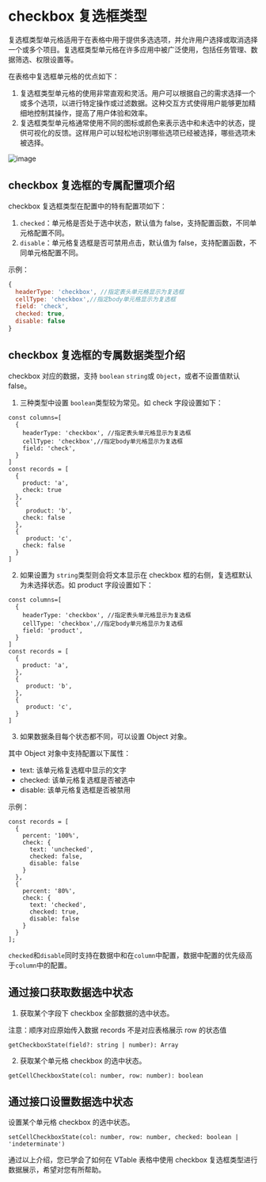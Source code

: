 # checkbox 复选框类型

复选框类型单元格适用于在表格中用于提供多选选项，并允许用户选择或取消选择一个或多个项目。复选框类型单元格在许多应用中被广泛使用，包括任务管理、数据筛选、权限设置等。

在表格中复选框单元格的优点如下：

1. 复选框类型单元格的使用非常直观和灵活。用户可以根据自己的需求选择一个或多个选项，以进行特定操作或过滤数据。这种交互方式使得用户能够更加精细地控制其操作，提高了用户体验和效率。
2. 复选框类型单元格通常使用不同的图标或颜色来表示选中和未选中的状态，提供可视化的反馈。这样用户可以轻松地识别哪些选项已经被选择，哪些选项未被选择。

![image](https://lf9-dp-fe-cms-tos.byteorg.com/obj/bit-cloud/VTable/guide/checkbox.png)

## checkbox 复选框的专属配置项介绍

checkbox 复选框类型在配置中的特有配置项如下：

1. `checked`：单元格是否处于选中状态，默认值为 false，支持配置函数，不同单元格配置不同。
2. `disable`：单元格复选框是否可禁用点击，默认值为 false，支持配置函数，不同单元格配置不同。

示例：

```javascript
{
  headerType: 'checkbox', //指定表头单元格显示为复选框
  cellType: 'checkbox',//指定body单元格显示为复选框
  field: 'check',
  checked: true,
  disable: false
}
```

## checkbox 复选框的专属数据类型介绍

checkbox 对应的数据，支持 `boolean` `string`或 `Object`，或者不设置值默认 false。

1.  三种类型中设置 `boolean`类型较为常见。如 check 字段设置如下：

```
const columns=[
  {
    headerType: 'checkbox', //指定表头单元格显示为复选框
    cellType: 'checkbox',//指定body单元格显示为复选框
    field: 'check',
  }
]
const records = [
  {
    product: 'a',
    check: true
  },
  {
     product: 'b',
    check: false
  },
  {
     product: 'c',
    check: false
  }
]
```

2.  如果设置为 `string`类型则会将文本显示在 checkbox 框的右侧，复选框默认为未选择状态。如 product 字段设置如下：

```
const columns=[
  {
    headerType: 'checkbox', //指定表头单元格显示为复选框
    cellType: 'checkbox',//指定body单元格显示为复选框
    field: 'product',
  }
]
const records = [
  {
    product: 'a',
  },
  {
     product: 'b',
  },
  {
     product: 'c',
  }
]
```

3.  如果数据条目每个状态都不同，可以设置 Object 对象。

其中 Object 对象中支持配置以下属性：

- text: 该单元格复选框中显示的文字
- checked: 该单元格复选框是否被选中
- disable: 该单元格复选框是否被禁用

示例：

```javasxript
const records = [
  {
    percent: '100%',
    check: {
      text: 'unchecked',
      checked: false,
      disable: false
    }
  },
  {
    percent: '80%',
    check: {
      text: 'checked',
      checked: true,
      disable: false
    }
  }
];
```

`checked`和`disable`同时支持在数据中和在`column`中配置，数据中配置的优先级高于`column`中的配置。

## 通过接口获取数据选中状态

1. 获取某个字段下 checkbox 全部数据的选中状态。

注意：顺序对应原始传入数据 records 不是对应表格展示 row 的状态值

```
getCheckboxState(field?: string | number): Array
```

2. 获取某个单元格 checkbox 的选中状态。

```
getCellCheckboxState(col: number, row: number): boolean
```

## 通过接口设置数据选中状态

设置某个单元格 checkbox 的选中状态。

```
setCellCheckboxState(col: number, row: number, checked: boolean | 'indeterminate')
```

通过以上介绍，您已学会了如何在 VTable 表格中使用 checkbox 复选框类型进行数据展示，希望对您有所帮助。
